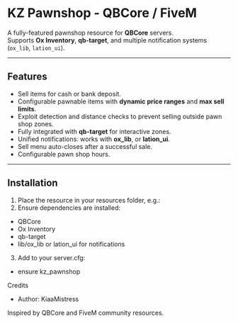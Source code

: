 # KZ Pawnshop - QBCore / FiveM

A fully-featured pawnshop resource for **QBCore** servers.  
Supports **Ox Inventory**, **qb-target**, and multiple notification systems (`ox_lib`, `lation_ui`).

---

## Features

- Sell items for cash or bank deposit.
- Configurable pawnable items with **dynamic price ranges** and **max sell limits**.
- Exploit detection and distance checks to prevent selling outside pawn shop zones.
- Fully integrated with **qb-target** for interactive zones.
- Unified notifications: works with **ox_lib**, or **lation_ui**.
- Sell menu auto-closes after a successful sale.
- Configurable pawn shop hours.

---

## Installation

1. Place the resource in your resources folder, e.g.:
2. Ensure dependencies are installed:
- QBCore
- Ox Inventory
- qb-target
- lib/ox_lib or lation_ui for notifications
3. Add to your server.cfg:
- ensure kz_pawnshop

Credits
- Author: KiaaMistress

Inspired by QBCore and FiveM community resources.

